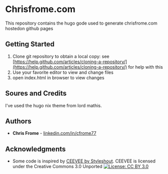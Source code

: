 # Chrisfrome.com

This repository contains the hugo gode used to generate chrisfrome.com hostedon github pages

## Getting Started

1. Clone git repository to obtain a  local copy: see [https://help.github.com/articles/cloning-a-repository/](https://help.github.com/articles/cloning-a-repository/) for help with this
2. Use your favorite editor to view and change files
3. open index.html in browser to view changes

## Soures and Credits

I've used the hugo nix theme from lord mathis.


## Authors

* **Chris Frome** - [linkedin.com/in/cfrome77](https://linkedin.com/in/cfrome77)


## Acknowledgments

* Some code is inspired by [CEEVEE by Styleshout](http://www.styleshout.com/free-templates/ceevee/). CEEVEE is licensed under the Creative Commons 3.0 Unported [![License: CC BY 3.0](https://img.shields.io/badge/License-CC%20BY%203.0-lightgrey.svg)](https://creativecommons.org/licenses/by/3.0/)
